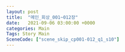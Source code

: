 ```yaml
---
layout: post
title:  "메인_회상_001~012장"
date:   2021-09-06 03:00:00 +0000
categories: Main
Tags: Story Main
SceneCode: ["scene_skip_cp001-012_q1_s10"]
---
```

